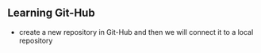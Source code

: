 ## Learning Git-Hub

- create a new repository in Git-Hub and then we will connect it to a local repository
